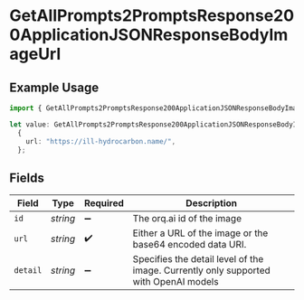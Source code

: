 # GetAllPrompts2PromptsResponse200ApplicationJSONResponseBodyImageUrl

## Example Usage

```typescript
import { GetAllPrompts2PromptsResponse200ApplicationJSONResponseBodyImageUrl } from "orq-poc-typescript-multi-env-version/models/operations";

let value: GetAllPrompts2PromptsResponse200ApplicationJSONResponseBodyImageUrl =
  {
    url: "https://ill-hydrocarbon.name/",
  };
```

## Fields

| Field                                                                                | Type                                                                                 | Required                                                                             | Description                                                                          |
| ------------------------------------------------------------------------------------ | ------------------------------------------------------------------------------------ | ------------------------------------------------------------------------------------ | ------------------------------------------------------------------------------------ |
| `id`                                                                                 | *string*                                                                             | :heavy_minus_sign:                                                                   | The orq.ai id of the image                                                           |
| `url`                                                                                | *string*                                                                             | :heavy_check_mark:                                                                   | Either a URL of the image or the base64 encoded data URI.                            |
| `detail`                                                                             | *string*                                                                             | :heavy_minus_sign:                                                                   | Specifies the detail level of the image. Currently only supported with OpenAI models |